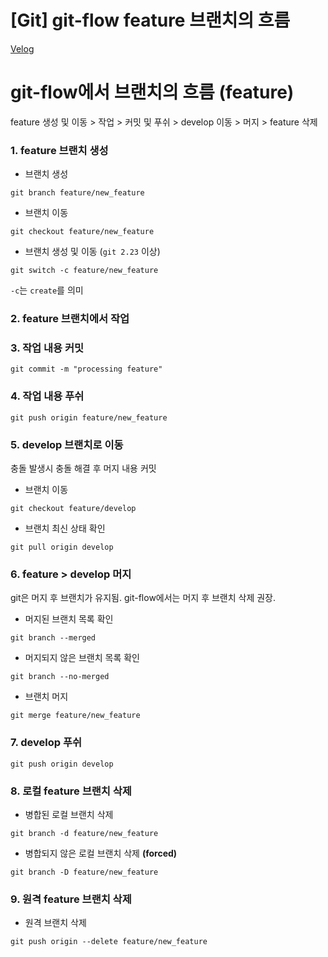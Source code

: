 # [Git] git-flow feature 브랜치의 흐름

[Velog](https://velog.io/@semoon/Git-git-flow-feature-브랜치의-흐름)

# git-flow에서 브랜치의 흐름 (feature)
feature 생성 및 이동 > 작업 > 커밋 및 푸쉬 > develop 이동 > 머지 > feature 삭제
### 1. feature 브랜치 생성

- 브랜치 생성
```
git branch feature/new_feature
```

- 브랜치 이동
```
git checkout feature/new_feature
```

- 브랜치 생성 및 이동 (`git 2.23` 이상)
```
git switch -c feature/new_feature
```
`-c`는 `create`를 의미

### 2. feature 브랜치에서 작업

### 3. 작업 내용 **커밋**
```
git commit -m "processing feature"
```

### 4. 작업 내용 **푸쉬**
```
git push origin feature/new_feature
```

### 5. develop 브랜치로 이동
충돌 발생시 충돌 해결 후 머지 내용 커밋
- 브랜치 이동
```
git checkout feature/develop
```
- 브랜치 최신 상태 확인
```
git pull origin develop
```
### 6. feature > develop **머지**
git은 머지 후 브랜치가 유지됨.
git-flow에서는 머지 후 브랜치 삭제 권장.
- 머지된 브랜치 목록 확인
```
git branch --merged
```
- 머지되지 않은 브랜치 목록 확인
```
git branch --no-merged
```
- 브랜치 머지
```
git merge feature/new_feature
```

### 7. develop **푸쉬**
```
git push origin develop
```

### 8. **로컬** feature 브랜치 삭제
- 병합된 로컬 브랜치 삭제
```
git branch -d feature/new_feature
```

- 병합되지 않은 로컬 브랜치 삭제 **(forced)**
```
git branch -D feature/new_feature
```

### 9. **원격** feature 브랜치 삭제
- 원격 브랜치 삭제
```
git push origin --delete feature/new_feature
```
